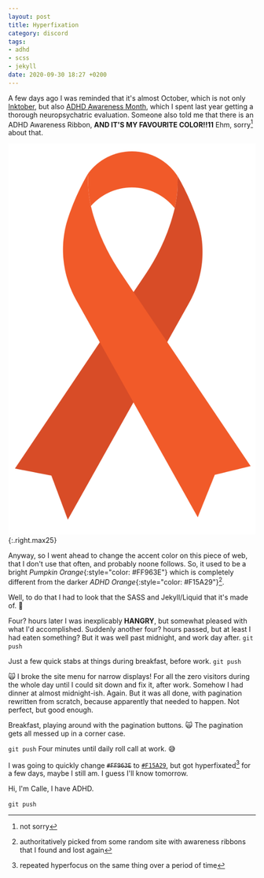 ```yaml
---
layout: post
title: Hyperfixation
category: discord
tags:
- adhd
- scss
- jekyll
date: 2020-09-30 18:27 +0200
---
```

A few days ago I was reminded that it's almost October, which is not only [Inktober], but also [ADHD Awareness Month], which I spent last year getting a thorough neuropsychatric evaluation. Someone also told me that there is an ADHD Awareness Ribbon, **AND IT'S MY FAVOURITE COLOR!!11** Ehm, sorry[^2] about that.

![ADHD Orange Ribbon](/img/orange-ribbon.svg){:.right.max25}

Anyway, so I went ahead to change the accent color on this piece of web, that I don't use that often, and probably noone follows. So, it used to be a bright _Pumpkin Orange_{:style="color: #FF963E"} which is completely different from the darker _ADHD Orange_{:style="color: #F15A29"}[^1].

Well, to do that I had to look that the SASS and Jekyll/Liquid that it's made of. :see_no_evil:

Four? hours later I was inexplicably **HANGRY**, but somewhat pleased with what I'd accomplished. Suddenly another four? hours passed, but at least I had eaten something? But it was well past midnight, and work day after. `git push`

Just a few quick stabs at things during breakfast, before work. `git push`

:scream_cat: I broke the site menu for narrow displays! For all the zero visitors during the whole day until I could sit down and fix it, after work. Somehow I had dinner at almost midnight-ish. Again. But it was all done, with pagination rewritten from scratch, because apparently that needed to happen. Not perfect, but good enough.

Breakfast, playing around with the pagination buttons. :scream_cat: The pagination gets all messed up in a corner case.

`git push` Four minutes until daily roll call at work. :sweat_smile:

I was going to quickly change <del>`#FF963E`</del> to <ins>`#F15A29`</ins>, but got hyperfixated[^3] for a few days, maybe I still am. I guess I'll know tomorrow.

Hi, I'm Calle, I have ADHD.

`git push`

[Inktober]: https://twitter.com/inktober
[ADHD Awareness Month]: https://duckduckgo.com/?q=adhd+awareness+month+color&t=h_&ia=web
[^1]: authoritatively picked from some random site with awareness ribbons that I found and lost again
[^2]: not sorry
[^3]: repeated hyperfocus on the same thing over a period of time
